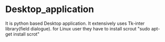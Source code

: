 # Desktop_application
It is python based Desktop application. It extensively uses Tk-inter library(field dialogue).  for Linux user they have to install scrout "sudo apt-get install scrot"
